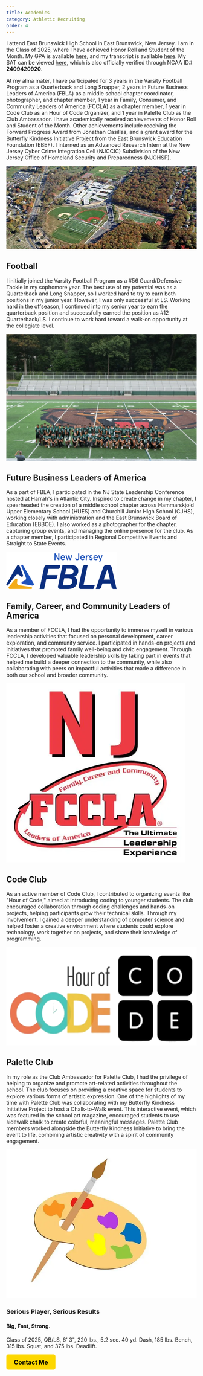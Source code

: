 ```yaml
---
title: Academics
category: Athletic Recruiting
order: 4
---
```


I attend East Brunswick High School in East Brunswick, New Jersey. 
I am in the Class of 2025, where I have achieved Honor Roll and Student of the Month. 
My GPA is available [here](mailto:aaravbatra@duck.com?subject=Request%20for%20GPA), and my transcript is available [here](mailto:aaravbatra@duck.com?subject=Request%20for%20Transcript). 
My SAT can be viewed [here](mailto:aaravbatra@duck.com?subject=Request%20for%20SAT%20Score), which is also officially verified through NCAA ID# **2409420920**.


At my alma mater, I have participated for 3 years in the Varsity Football Program as a Quarterback and Long Snapper, 2 years in Future Business Leaders of America (FBLA) as a middle school chapter coordinator, photographer, and chapter member, 1 year in Family, Consumer, and Community Leaders of America (FCCLA) as a chapter member, 1 year in Code Club as an Hour of Code Organizer, and 1 year in Palette Club as the Club Ambassador. 
I have academically received achievements of Honor Roll and Student of the Month. 
Other achievements include receiving the Forward Progress Award from Jonathan Casillas, and a grant award for the Butterfly Kindness Initiative Project from the East Brunswick Education Foundation (EBEF). 
I interned as an Advanced Research Intern at the New Jersey Cyber Crime Integration Cell (NJCCIC) Subdivision of the New Jersey Office of Homeland Security and Preparedness (NJOHSP).

![East Brunswick High School Campus](/images/ebhs.webp)

## Football

I initially joined the Varsity Football Program as a #56 Guard/Defensive Tackle in my sophomore year. The best use of my potential was as a Quarterback and Long Snapper, so I worked hard to try to earn both positions in my junior year. However, I was only successful at LS. Working hard in the offseason, I continued into my senior year to earn the quarterback position and successfully earned the position as #12 Quarterback/LS. I continue to work hard toward a walk-on opportunity at the collegiate level.

![Varsity Football Team](/images/ebhs-football.webp)

## Future Business Leaders of America

As a part of FBLA, I participated in the NJ State Leadership Conference hosted at Harrah's in Atlantic City. 
Inspired to create change in my chapter, I spearheaded the creation of a middle school chapter across Hammarskjold Upper Elementary School (HUES) and Churchill Junior High School (CJHS), working closely with administration and the East Brunswick Board of Education (EBBOE). 
I also worked as a photographer for the chapter, capturing group events, and managing the online presence for the club. 
As a chapter member, I participated in Regional Competitive Events and Straight to State Events.

![Future Business Leaders of America Logo](/images/fbla.webp)

## Family, Career, and Community Leaders of America

As a member of FCCLA, I had the opportunity to immerse myself in various leadership activities that focused on personal development, career exploration, and community service. 
I participated in hands-on projects and initiatives that promoted family well-being and civic engagement. 
Through FCCLA, I developed valuable leadership skills by taking part in events that helped me build a deeper connection to the community, while also collaborating with peers on impactful activities that made a difference in both our school and broader community.

![Family, Career and Community Leaders of America Logo](/images/fccla.webp)

## Code Club

As an active member of Code Club, I contributed to organizing events like "Hour of Code," aimed at introducing coding to younger students. 
The club encouraged collaboration through coding challenges and hands-on projects, helping participants grow their technical skills. 
Through my involvement, I gained a deeper understanding of computer science and helped foster a creative environment where students could explore technology, work together on projects, and share their knowledge of programming.

![Hour of Code Logo](/images/code-club.webp)

## Palette Club

In my role as the Club Ambassador for Palette Club, I had the privilege of helping to organize and promote art-related activities throughout the school. 
The club focuses on providing a creative space for students to explore various forms of artistic expression. 
One of the highlights of my time with Palette Club was collaborating with my Butterfly Kindness Initiative Project to host a Chalk-to-Walk event. 
This interactive event, which was featured in the school art magazine, encouraged students to use sidewalk chalk to create colorful, meaningful messages. 
Palette Club members worked alongside the Butterfly Kindness Initiative to bring the event to life, combining artistic creativity with a spirit of community engagement.

![Palette Club Logo](/images/palette-club.webp)

### Serious Player, Serious Results
#### Big, Fast, Strong.
Class of 2025, QB/LS, 6' 3", 220 lbs., 5.2 sec. 40 yd. Dash, 185 lbs. Bench, 315 lbs. Squat, and 375 lbs. Deadlift.

<a href="/about/contact-me/" style="display:inline-block; padding:10px 20px; background-color:#FDD700; color:black; text-align:center; border-radius:5px; text-decoration:none; font-size:16px; font-weight:bold;">Contact Me</a>
<br>
